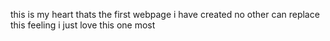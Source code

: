 this is my heart thats the first webpage i have created no other can replace this feeling i just love this one most 
